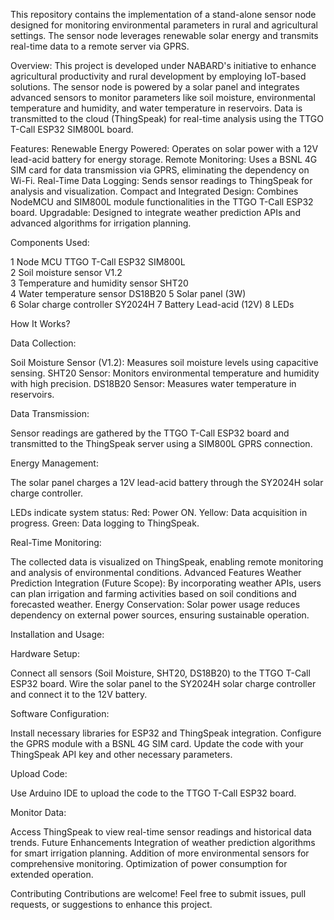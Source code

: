 This repository contains the implementation of a stand-alone sensor node designed for monitoring environmental parameters in rural and agricultural settings. The sensor node leverages renewable solar energy and transmits real-time data to a remote server via GPRS.

Overview:
This project is developed under NABARD's initiative to enhance agricultural productivity and rural development by employing IoT-based solutions. The sensor node is powered by a solar panel and integrates advanced sensors to monitor parameters like soil moisture, environmental temperature and humidity, and water temperature in reservoirs. Data is transmitted to the cloud (ThingSpeak) for real-time analysis using the TTGO T-Call ESP32 SIM800L board.

Features:
Renewable Energy Powered: Operates on solar power with a 12V lead-acid battery for energy storage.
Remote Monitoring: Uses a BSNL 4G SIM card for data transmission via GPRS, eliminating the dependency on Wi-Fi.
Real-Time Data Logging: Sends sensor readings to ThingSpeak for analysis and visualization.
Compact and Integrated Design: Combines NodeMCU and SIM800L module functionalities in the TTGO T-Call ESP32 board.
Upgradable: Designed to integrate weather prediction APIs and advanced algorithms for irrigation planning.

Components Used:

1	Node MCU	TTGO T-Call ESP32 SIM800L	
2	Soil moisture sensor	V1.2	
3	Temperature and humidity sensor SHT20	
4	Water temperature sensor	DS18B20	
5	Solar panel (3W)	
6	Solar charge controller	SY2024H	
7	Battery	Lead-acid (12V)	
8	LEDs	


How It Works?

Data Collection:

Soil Moisture Sensor (V1.2): Measures soil moisture levels using capacitive sensing.
SHT20 Sensor: Monitors environmental temperature and humidity with high precision.
DS18B20 Sensor: Measures water temperature in reservoirs.

Data Transmission:

Sensor readings are gathered by the TTGO T-Call ESP32 board and transmitted to the ThingSpeak server using a SIM800L GPRS connection.

Energy Management:

The solar panel charges a 12V lead-acid battery through the SY2024H solar charge controller.

LEDs indicate system status:
Red: Power ON.
Yellow: Data acquisition in progress.
Green: Data logging to ThingSpeak.

Real-Time Monitoring:

The collected data is visualized on ThingSpeak, enabling remote monitoring and analysis of environmental conditions.
Advanced Features
Weather Prediction Integration (Future Scope):
By incorporating weather APIs, users can plan irrigation and farming activities based on soil conditions and forecasted weather.
Energy Conservation:
Solar power usage reduces dependency on external power sources, ensuring sustainable operation.

Installation and Usage:

Hardware Setup:

Connect all sensors (Soil Moisture, SHT20, DS18B20) to the TTGO T-Call ESP32 board.
Wire the solar panel to the SY2024H solar charge controller and connect it to the 12V battery.

Software Configuration:

Install necessary libraries for ESP32 and ThingSpeak integration.
Configure the GPRS module with a BSNL 4G SIM card.
Update the code with your ThingSpeak API key and other necessary parameters.

Upload Code:

Use Arduino IDE to upload the code to the TTGO T-Call ESP32 board.

Monitor Data:

Access ThingSpeak to view real-time sensor readings and historical data trends.
Future Enhancements
Integration of weather prediction algorithms for smart irrigation planning.
Addition of more environmental sensors for comprehensive monitoring.
Optimization of power consumption for extended operation.

Contributing
Contributions are welcome! Feel free to submit issues, pull requests, or suggestions to enhance this project.
